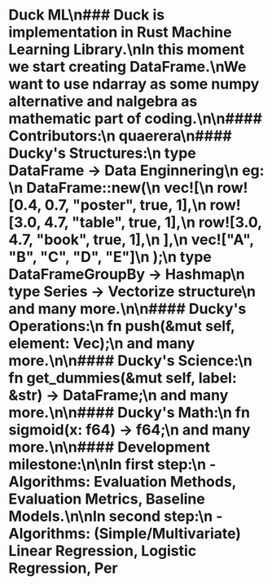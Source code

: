 # Duck ML\n### Duck is implementation in Rust Machine Learning Library.\nIn this moment we start creating DataFrame.\nWe want to use ndarray as some numpy alternative and nalgebra as mathematic part of coding.\n\n#### Contributors:\n    quaerera\n#### Ducky's Structures:\n    type DataFrame -> Data Enginnering\n        eg: \n        DataFrame::new(\n                    vec![\n                        row![0.4, 0.7, "poster", true, 1],\n                        row![3.0, 4.7, "table", true, 1],\n                        row![3.0, 4.7, "book", true, 1],\n                    ],\n                    vec!["A", "B", "C", "D", "E"]\n                );\n    type DataFrameGroupBy -> Hashmap\n    type Series -> Vectorize structure\n    and many more.\n\n#### Ducky's Operations:\n    fn push(&mut self, element: Vec<Cell>);\n    and many more.\n\n#### Ducky's Science:\n    fn get_dummies(&mut self, label: &str) -> DataFrame;\n    and many more.\n\n#### Ducky's Math:\n    fn sigmoid(x: f64) -> f64;\n    and many more.\n\n#### Development milestone:\n\nIn first step:\n - Algorithms: Evaluation Methods, Evaluation Metrics, Baseline Models.\n\nIn second step:\n - Algorithms: (Simple/Multivariate) Linear Regression, Logistic Regression, Per